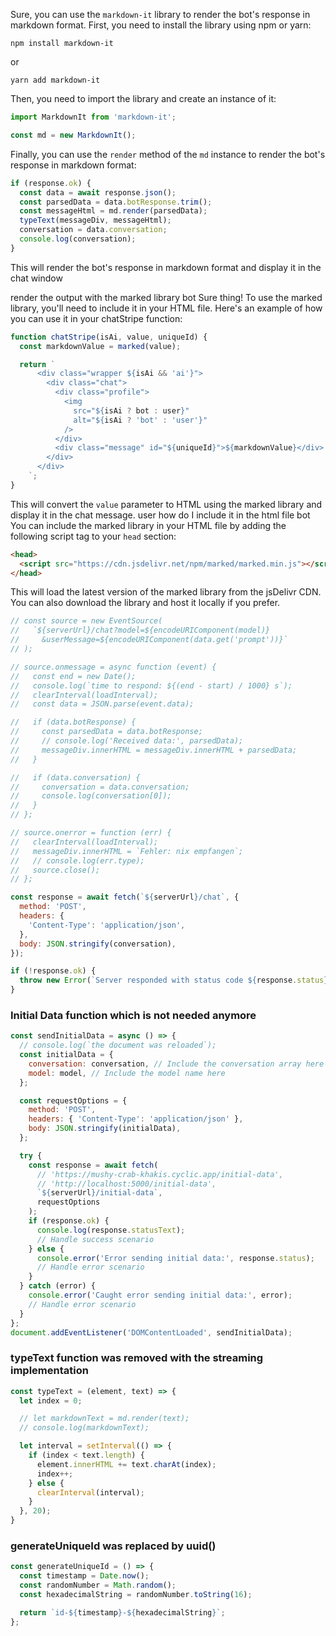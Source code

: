 Sure, you can use the `markdown-it` library to render the bot's response in markdown format. First, you need to install the library using npm or yarn:

```
npm install markdown-it
```

or

```
yarn add markdown-it
```

Then, you need to import the library and create an instance of it:

```javascript
import MarkdownIt from 'markdown-it';

const md = new MarkdownIt();
```

Finally, you can use the `render` method of the `md` instance to render the bot's response in markdown format:

```javascript
if (response.ok) {
  const data = await response.json();
  const parsedData = data.botResponse.trim();
  const messageHtml = md.render(parsedData);
  typeText(messageDiv, messageHtml);
  conversation = data.conversation;
  console.log(conversation);
}
```

This will render the bot's response in markdown format and display it in the chat window

render the output with the marked library
bot
Sure thing! To use the marked library, you'll need to include it in your HTML file. Here's an example of how you can use it in your chatStripe function:

```javascript
function chatStripe(isAi, value, uniqueId) {
  const markdownValue = marked(value);

  return `    
      <div class="wrapper ${isAi && 'ai'}">
        <div class="chat">
          <div class="profile">
            <img 
              src="${isAi ? bot : user}" 
              alt="${isAi ? 'bot' : 'user'}" 
            />
          </div>
          <div class="message" id="${uniqueId}">${markdownValue}</div>
        </div>
      </div>
    `;
}
```

This will convert the `value` parameter to HTML using the marked library and display it in the chat message.
user
how do I include it in the html file
bot
You can include the marked library in your HTML file by adding the following script tag to your `head` section:

```html
<head>
  <script src="https://cdn.jsdelivr.net/npm/marked/marked.min.js"></script>
</head>
```

This will load the latest version of the marked library from the jsDelivr CDN. You can also download the library and host it locally if you prefer.

```js
// const source = new EventSource(
//   `${serverUrl}/chat?model=${encodeURIComponent(model)}
//     &userMessage=${encodeURIComponent(data.get('prompt'))}`
// );

// source.onmessage = async function (event) {
//   const end = new Date();
//   console.log(`time to respond: ${(end - start) / 1000} s`);
//   clearInterval(loadInterval);
//   const data = JSON.parse(event.data);

//   if (data.botResponse) {
//     const parsedData = data.botResponse;
//     // console.log('Received data:', parsedData);
//     messageDiv.innerHTML = messageDiv.innerHTML + parsedData;
//   }

//   if (data.conversation) {
//     conversation = data.conversation;
//     console.log(conversation[0]);
//   }
// };

// source.onerror = function (err) {
//   clearInterval(loadInterval);
//   messageDiv.innerHTML = `Fehler: nix empfangen`;
//   // console.log(err.type);
//   source.close();
// };
```

```javascript
const response = await fetch(`${serverUrl}/chat`, {
  method: 'POST',
  headers: {
    'Content-Type': 'application/json',
  },
  body: JSON.stringify(conversation),
});

if (!response.ok) {
  throw new Error(`Server responded with status code ${response.status}`);
}
```

### Initial Data function which is not needed anymore

```javascript
const sendInitialData = async () => {
  // console.log(`the document was reloaded`);
  const initialData = {
    conversation: conversation, // Include the conversation array here
    model: model, // Include the model name here
  };

  const requestOptions = {
    method: 'POST',
    headers: { 'Content-Type': 'application/json' },
    body: JSON.stringify(initialData),
  };

  try {
    const response = await fetch(
      // 'https://mushy-crab-khakis.cyclic.app/initial-data',
      // 'http://localhost:5000/initial-data',
      `${serverUrl}/initial-data`,
      requestOptions
    );
    if (response.ok) {
      console.log(response.statusText);
      // Handle success scenario
    } else {
      console.error('Error sending initial data:', response.status);
      // Handle error scenario
    }
  } catch (error) {
    console.error('Caught error sending initial data:', error);
    // Handle error scenario
  }
};
document.addEventListener('DOMContentLoaded', sendInitialData);
```

### typeText function was removed with the streaming implementation
```javascript
const typeText = (element, text) => {
  let index = 0;

  // let markdownText = md.render(text);
  // console.log(markdownText);

  let interval = setInterval(() => {
    if (index < text.length) {
      element.innerHTML += text.charAt(index);
      index++;
    } else {
      clearInterval(interval);
    }
  }, 20);
}
```

### generateUniqueId was replaced by uuid()
```javascript
const generateUniqueId = () => {
  const timestamp = Date.now();
  const randomNumber = Math.random();
  const hexadecimalString = randomNumber.toString(16);

  return `id-${timestamp}-${hexadecimalString}`;
};
```